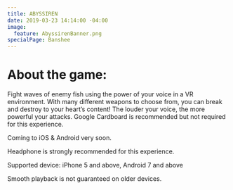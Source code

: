 ```yaml
---
title: ABYSSIREN
date: 2019-03-23 14:14:00 -04:00
image:
  feature: AbyssirenBanner.png
specialPage: Banshee
---
```


# About the game:

Fight waves of enemy fish using the power of your voice in a VR environment. With many different weapons to choose from, you can break and destroy to your heart’s content! The louder your voice, the more powerful your attacks.
Google Cardboard is recommended but not required for this experience.

Coming to iOS & Android very soon.

Headphone is strongly recommended for this experience.

Supported device: iPhone 5 and above, Android 7 and above

Smooth playback is not guaranteed on older devices.




